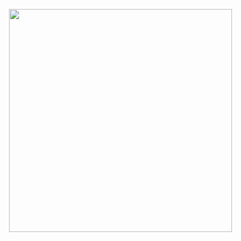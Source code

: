 <p align="center">
  <img src="https://user-images.githubusercontent.com/17130210/60404451-694dde80-9ba9-11e9-924f-2b457550afc4.png" width="400"/>
</p>
